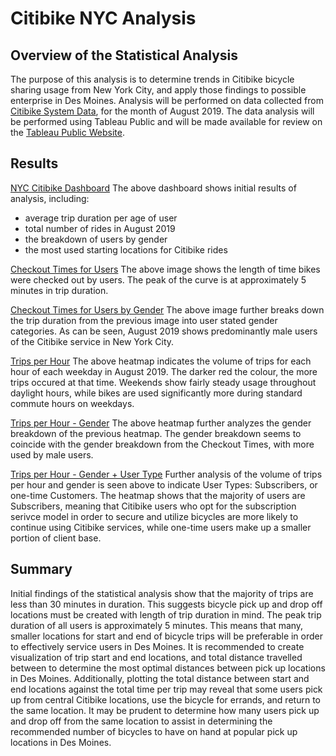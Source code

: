 # Citibike NYC Analysis

## Overview of the Statistical Analysis
The purpose of this analysis is to determine trends in Citibike bicycle sharing usage from New York City, and apply those findings to possible enterprise in Des Moines. Analysis will be performed on data collected from [Citibike System Data](https://ride.citibikenyc.com/system-data), for the month of August 2019. The data analysis will be performed using Tableau Public and will be made available for review on the [Tableau Public Website](https://public.tableau.com/app/profile/jordan.merritt/viz/CitibikeNYCAnalysis-August2019/CitibikeAnalysis?publish=yes).
## Results
[NYC Citibike Dashboard](https://github.com/JorMerr/bikesharing/blob/main/img/NYC-dashboard.JPG)
The above dashboard shows initial results of analysis, including:
- average trip duration per age of user
- total number of rides in August 2019
- the breakdown of users by gender
- the most used starting locations for Citibike rides

[Checkout Times for Users](https://github.com/JorMerr/bikesharing/blob/main/img/checkouttimes.JPG)
The above image shows the length of time bikes were checked out by users. The peak of the curve is at approximately 5 minutes in trip duration.

[Checkout Times for Users by Gender](https://github.com/JorMerr/bikesharing/blob/main/img/checkouttimes.JPG)
The above image further breaks down the trip duration from the previous image into user stated gender categories. As can be seen, August 2019 shows predominantly male users of the Citibike service in New York City.

[Trips per Hour](https://github.com/JorMerr/bikesharing/blob/main/img/tripsperhour.JPG)
The above heatmap indicates the volume of trips for each hour of each weekday in August 2019. The darker red the colour, the more trips occured at that time. Weekends show fairly steady usage throughout daylight hours, while bikes are used significantly more during standard commute hours on weekdays.

[Trips per Hour - Gender](https://github.com/JorMerr/bikesharing/blob/main/img/tripsperhour-gender.JPG)
The above heatmap further analyzes the gender breakdown of the previous heatmap. The gender breakdown seems to coincide with the gender breakdown from the Checkout Times, with more used by male users.

[Trips per Hour - Gender + User Type](https://github.com/JorMerr/bikesharing/blob/main/img/tripsperday-gender-usertype.JPG)
Further analysis of the volume of trips per hour and gender is seen above to indicate User Types: Subscribers, or one-time Customers. The heatmap shows that the majority of users are Subscribers, meaning that Citibike users who opt for the subscription serivce model in order to secure and utilize bicycles are more likely to continue using Citibike services, while one-time users make up a smaller portion of client base.

## Summary
Initial findings of the statistical analysis show that the majority of trips are less than 30 minutes in duration. This suggests bicycle pick up and drop off locations must be created with length of trip duration in mind. The peak trip duration of all users is approximately 5 minutes. This means that many, smaller locations for start and end of bicycle trips will be preferable in order to effectively service users in Des Moines. It is recommended to create visualization of trip start and end locations, and total distance travelled between to determine the most optimal distances between pick up locations in Des Moines.
Additionally, plotting the total distance between start and end locations against the total time per trip may reveal that some users pick up from central Citibike locations, use the bicycle for errands, and return to the same location. It may be prudent to determine how many users pick up and drop off from the same location to assist in determining the recommended number of bicycles to have on hand at popular pick up locations in Des Moines.
